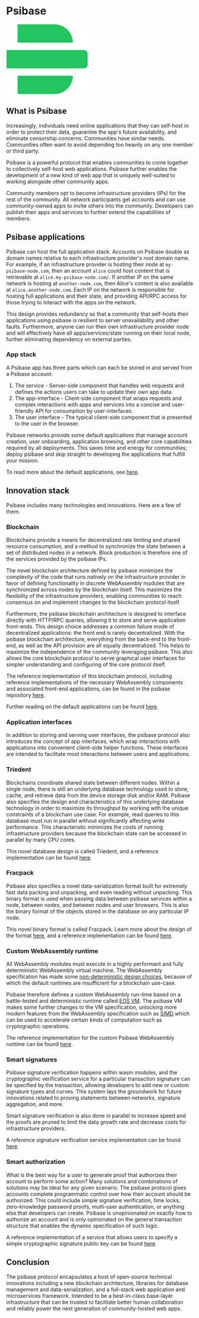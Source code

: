 # Psibase

![<Psibase Logo>](./_img/logo-psibase-green.svg)

## What is Psibase

Increasingly, individuals need online applications that they can self-host in order to protect their data, guarantee the app's future availability, and eliminate censorship concerns. Communities have similar needs. Communities often want to avoid depending too heavily on any one member or third party.

Psibase is a powerful protocol that enables communities to come together to collectively self-host web applications. Psibase further enables the development of a new kind of web app that is uniquely well-suited to working alongside other community apps.

Community members opt to become infrastructure providers (IPs) for the rest of the community. All network participants get accounts and can use community-owned apps to invite others into the community. Developers can publish their apps and services to further extend the capabilities of members.

## Psibase applications

Psibase can host the full application stack. Accounts on Psibase double as domain names relative to each infrastructure provider's root domain name. For example, if an infrastructure provider is hosting their node at `my-psibase-node.com`, then an account `alice` could host content that is retrievable at `alice.my-psibase-node.com/`. If another IP on the same network is hosting at `another-node.com`, then Alice's content is also available at `alice.another-node.com`. Each IP on the network is responsible for hosting full applications and their state, and providing API/RPC access for those trying to interact with the apps on the network.

This design provides redundancy so that a community that self-hosts their applications using psibase is resilient to server unavailability and other faults. Furthermore, anyone can run their own infrastructure provider node and will effectively have all apps/services/state running on their local node, further eliminating dependency on external parties.

### App stack

A Psibase app has three parts which can each be stored in and served from a Psibase account:
1. The service - Server-side component that handles web requests and defines the actions users can take to update their own app data.
2. The app-interface - Client-side component that wraps requests and complex interactions with apps and services into a concise and user-friendly API for consumption by user-interfaces.
3. The user interface - The typical client-side component that is presented to the user in the browser.

Psibase networks provide some default applications that manage account creation, user onboarding, application browsing, and other core capabilities required by all deployments. This saves time and energy for communities; deploy psibase and skip straight to developing the applications that fulfill your mission.

To read more about the default applications, see [here](default-apps/).

## Innovation stack

Psibase includes many technologies and innovations. Here are a few of them.

### Blockchain

Blockchains provide a means for decentralized rate limiting and shared resource consumption, and a method to synchronize the state between a set of distributed nodes in a network. Block production is therefore one of the services provided by the psibase IPs.

The novel blockchain architecture defined by psibase minimizes the complexity of the code that runs natively on the infrastructure provider in favor of defining functionality in discrete WebAssembly modules that are synchronized across nodes by the blockchain itself. This maximizes the flexibility of the infrastructure providers, enabling communities to reach consensus on and implement changes to the blockchain protocol itself.

Furthermore, the psibase blockchain architecture is designed to interface directly with HTTP/RPC queries, allowing it to store and serve application front-ends. This design choice addresses a common failure mode of decentralized applications: the front end is rarely decentralized. With the psibase blockchain architecture, everything from the back-end to the front-end, as well as the API provision are all equally decentralized. This helps to maximize the independence of the community leveraging psibase. This also allows the core blockchain protocol to serve graphical user interfaces for simpler understanding and configuring of the core protocol itself.

The reference implementation of this blockchain protocol, including reference implementations of the necessary WebAssembly components and associated front-end applications, can be found in the psibase repository [here](https://github.com/gofractally/psibase).

Further reading on the default applications can be found [here](default-apps/).

### Application interfaces

In addition to storing and serving user interfaces, the psibase protocol also introduces the concept of app interfaces, which wrap interactions with applications into convenient client-side helper functions. These interfaces are intended to facilitate most interactions between users and applications.

### Triedent

Blockchains coordinate shared state between different nodes. Within a single node, there is still an underlying database technology used to store, cache, and retrieve data from the device storage disk and/or RAM. Psibase also specifies the design and characteristics of this underlying database technology in order to maximize its throughput by working with the unique constraints of a blockchain use case. For example, read queries to this database must run in parallel without significantly affecting write performance. This characteristic minimizes the costs of running infrastructure providers because the blockchain state can be accessed in parallel by many CPU cores.

This novel database design is called Triedent, and a reference implementation can be found [here](https://github.com/gofractally/psibase/tree/main/libraries/triedent).

### Fracpack

Psibase also specifies a novel data-serialization format built for extremely fast data packing and unpacking, and even reading without unpacking. This binary format is used when passing data between psibase services within a node, between nodes, and between nodes and user browsers. This is also the binary format of the objects stored in the database on any particular IP node.

This novel binary format is called Fracpack. Learn more about the design of the format [here](development/format/fracpack.md), and a reference implementation can be found [here](https://github.com/gofractally/psibase/blob/main/libraries/psio/include/psio/fracpack.hpp).

### Custom WebAssembly runtime

All WebAssembly modules must execute in a highly performant and fully deterministic WebAssembly virtual machine. The WebAssembly specification has made some [non-deterministic design choices](https://github.com/WebAssembly/design/blob/main/Nondeterminism.md), because of which the default runtimes are insufficient for a blockchain use-case.

Psibase therefore defines a custom WebAssembly run-time based on a battle-tested and deterministic runtime called [EOS VM](https://github.com/eosnetworkfoundation/mandel-eos-vm). The psibase VM makes some further changes to the VM specification, unlocking more modern features from the WebAssembly specification such as [SIMD](https://github.com/WebAssembly/simd) which can be used to accelerate certain kinds of computation such as cryptographic operations.

The reference implementation for the custom Psibase WebAssembly runtime can be found [here](https://github.com/gofractally/eos-vm).

### Smart signatures

Psibase signature verification happens within wasm modules, and the cryptographic verification service for a particular transaction signature can be specified by the transaction, allowing developers to add new or custom signature types and curves. This system lays the groundwork for future innovations related to proving statements between networks, signature aggregation, and more.

Smart signature verification is also done in parallel to increase speed and the proofs are pruned to limit the data growth rate and decrease costs for infrastructure providers.

A reference signature verification service implementation can be found [here](https://github.com/gofractally/psibase/blob/main/services/system/VerifySys/src/VerifySys.cpp).

### Smart authorization

What is the best way for a user to generate proof that authorizes their account to perform some action? Many solutions and combinations of solutions may be ideal for any given scenario. The psibase protocol gives accounts complete programmatic control over how their account should be authorized. This could include simple signature verification, time locks, zero-knowledge password proofs, multi-user authentication, or anything else that developers can create. Psibase is unopinionated on exactly how to authorize an account and is only opinionated on the general transaction structure that enables the dynamic specification of such logic.

A reference implementation of a service that allows users to specify a simple cryptographic signature public key can be found [here](https://github.com/gofractally/psibase/blob/main/services/system/AuthSys/src/AuthSys.cpp).

## Conclusion

The psibase protocol encapsulates a host of open-source technical innovations including a new blockchain architecture, libraries for database management and data-serialization, and a full-stack web application and microservices framework. Intended to be a best-in-class base-layer infrastructure that can be trusted to facilitate better human collaboration and reliably power the next generation of community-hosted web apps.
